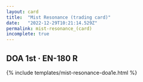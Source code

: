 ```yaml
---
layout: card
title:  "Mist Resonance (trading card)"
date:   "2022-12-29T10:21:14.529Z"
permalink: mist-resonance_(card)
incomplete: true
---
```


## DOA 1st &middot; EN-180 R

{% include templates/mist-resonance-doa1e.html %}
